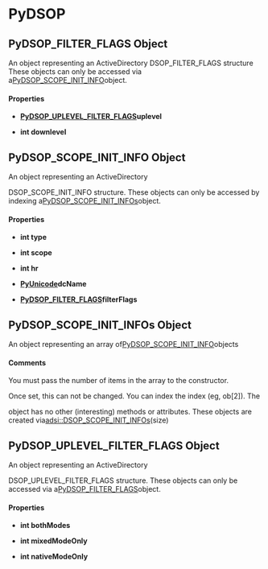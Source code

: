 # PyDSOP

## PyDSOP\_FILTER\_FLAGS Object

An object representing an ActiveDirectory DSOP\_FILTER\_FLAGS structure
These objects can only be accessed via a[PyDSOP\_SCOPE\_INIT\_INFO](PyDSOP.md#pydsopscope_init_info)object\.

#### Properties

  -  **[PyDSOP\_UPLEVEL\_FILTER\_FLAGS](PyDSOP.md#pydsopuplevel_filter_flags)uplevel** 
    

  -  **int downlevel** 
    

## PyDSOP\_SCOPE\_INIT\_INFO Object

An object representing an ActiveDirectory 

DSOP\_SCOPE\_INIT\_INFO structure\.
These objects can only be accessed by indexing a[PyDSOP\_SCOPE\_INIT\_INFOs](PyDSOP.md#pydsopscope_init_infos)object\.

#### Properties

  -  **int type** 
    

  -  **int scope** 
    

  -  **int hr** 
    

  -  **[PyUnicode](#pyunicode)dcName** 
    

  -  **[PyDSOP\_FILTER\_FLAGS](PyDSOP.md#pydsopfilter_flags)filterFlags** 
    

## PyDSOP\_SCOPE\_INIT\_INFOs Object

An object representing an array of[PyDSOP\_SCOPE\_INIT\_INFO](PyDSOP.md#pydsopscope_init_info)objects

#### Comments
You must pass the number of items in the array to the constructor\. 

Once set, this can not be changed\.  You can index the index \(eg, ob\[2\]\)\.  The 

object has no other \(interesting\) methods or attributes\.
These objects are created via[adsi::DSOP\_SCOPE\_INIT\_INFOs](adsi.md#adsidsop_scope_init_infos)\(size\)

## PyDSOP\_UPLEVEL\_FILTER\_FLAGS Object

An object representing an ActiveDirectory 

DSOP\_UPLEVEL\_FILTER\_FLAGS structure\.
These objects can only be accessed via a[PyDSOP\_FILTER\_FLAGS](PyDSOP.md#pydsopfilter_flags)object\.

#### Properties

  -  **int bothModes** 
    

  -  **int mixedModeOnly** 
    

  -  **int nativeModeOnly** 
    